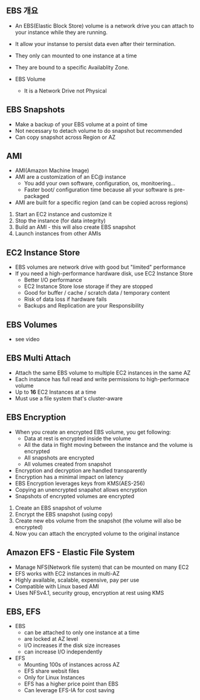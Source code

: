 EBS 개요
-
- An EBS(Elastic Block Store) volume is a network drive you can attach to your instance while they are running.
- It allow your instanse to persist data even after their termination.
- They only can mounted to one instance at a time
- They are bound to a specific Availablity Zone.


- EBS Volume
  - It is a Network Drive not Physical


EBS Snapshots
-
- Make a backup of your EBS volume at a point of time
- Not necessary to detach volume to do snapshot but recommended
- Can copy snapshot across Region or AZ

AMI
-
- AMI(Amazon Machine Image)
- AMI are a customization of an EC@ instance
  - You add your own software, configuration, os, monitoering...
  - Faster boot/ configuration time because all your software is pre-packaged
- AMI are built for a specific region (and can be copied across regions)


1. Start an EC2 instance and customize it
2. Stop the instance (for data integrity)
3. Build an AMI - this will also create EBS snapshot
4. Launch instances from other AMIs

EC2 Instance Store
-
- EBS volumes are network drive with good but "limited" performance
- If you need a high-performance hardware disk, use EC2 Instance Store
  - Better I/O performance
  - EC2 Instance Store lose storage if they are stopped
  - Good for buffer / cache / scratch data / temporary content
  - Risk of data loss if hardware fails
  - Backups and Replication are your Responsibility

EBS Volumes
-
- see video

EBS Multi Attach
-
- Attach the same EBS volume to multiple EC2 instances in the same AZ
- Each instance has full read and write permissions to high-performace volume
- Up to **16** EC2 Instances at a time
- Must use a file system that's cluster-aware

EBS Encryption
-
- When you create an encrypted EBS volume, you get following:
  - Data at rest is encrypted inside the volume
  - All the data in flight moving between the instance and the volume is encrypted
  - All snapshots are encrypted
  - All volumes created from snapshot
- Encryption and decryption are handled transparently
- Encryption has a minimal impact on latency
- EBS Encryption leverages keys from KMS(AES-256)
- Copying an unencrypted snapahot allows encryption
- Snapshots of encrypted volumes are encrypted


1. Create an EBS snapshot of volume
2. Encrypt the EBS snapshot (using copy)
3. Create new ebs volume from the snapshot (the volume will also be encrypted)
4. Now you can attach the encrypted volume to the original instance

Amazon EFS - Elastic File System
-
- Manage NFS(Network file system) that can be mounted on many EC2
- EFS works with EC2 instances in multi-AZ
- Highly available, scalable, expensive, pay per use
- Compatible with Linux based AMI
- Uses NFSv4.1, security group, encryption at rest using KMS

EBS, EFS
-
- EBS
  - can be attached to only one instance at a time
  - are locked at AZ level
  - I/O increases if the disk size increases
  - can increase I/O independently
- EFS
  - Mounting 100s of instances across AZ
  - EFS share websit files
  - Only for Linux Instances
  - EFS has a higher price point than EBS
  - Can leverage EFS-IA for cost saving